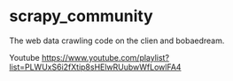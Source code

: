 # scrapy_community
The web data crawling code on the clien and bobaedream.

Youtube
https://www.youtube.com/playlist?list=PLWUxS6i2fXtip8sHElwRUubwWfLowlFA4
